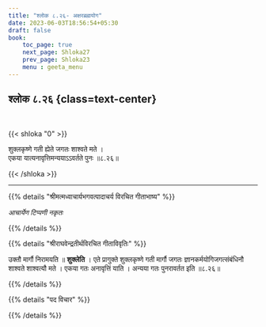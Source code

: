 ```yaml
---
title: "श्लोक ८.२६- अक्षरब्रह्मयोग"
date: 2023-06-03T18:56:54+05:30
draft: false
book:
    toc_page: true
    next_page: Shloka27
    prev_page: Shloka23
    menu : geeta_menu
---
```




## श्लोक ८.२६ {class=text-center}

<br/>

{{< shloka  "0"  >}}

शुक्लकृष्णे गती ह्येते जगतः शाश्वते मते ।    
एकया यात्यनावृत्तिमन्ययाऽऽवर्तते पुनः ॥८.२६॥

{{< /shloka >}}

---


{{% details "श्रीमत्मध्वाचार्यभगवत्पादाचर्य विरचित  गीताभाष्य" %}}

*आचार्येण टिप्पणी नकृतः*

{{% /details %}}



{{% details "श्रीराघवेन्द्रतीर्थविरचित गीताविवृतिः" %}}

उक्तौ मार्गौ निरामयति ॥ **शुक्लेति** । 
एते प्रागुक्ते शुक्लकृष्णे गती
मार्गौ जगतः ज्ञानकर्मयोगिजगत्संबंधिनौ 
शाश्वते शाश्वत्यौ मते । एकया
गतः अनावृत्तिं याति । 
अन्यया गतः पुनरावर्तत इति ॥८.२६॥

{{% /details %}}



{{% details "पद विचार" %}}


{{% /details %}}
